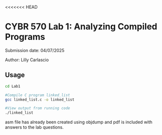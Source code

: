 <<<<<<< HEAD
# CYBR 570 Lab 1: Analyzing Compiled Programs

Submission date: 04/07/2025

Author: Lilly Carlascio

## Usage

```bash
cd Lab1

#Compile C program linked_list
gcc linked_list.c -o linked_list

#View output from running code
./linked_list
```

asm file has already been created using objdump and pdf is included with answers to the lab questions.